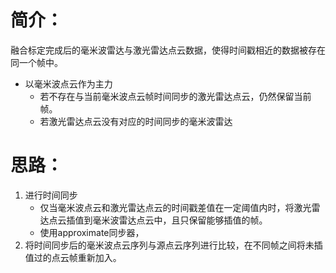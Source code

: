 # 简介：

融合标定完成后的毫米波雷达与激光雷达点云数据，使得时间戳相近的数据被存在同一个帧中。

- 以毫米波点云作为主力
  - 若不存在与当前毫米波点云帧时间同步的激光雷达点云，仍然保留当前帧。
  - 若激光雷达点云没有对应的时间同步的毫米波雷达

# 思路：

1. 进行时间同步
   - 仅当毫米波点云和激光雷达点云的时间戳差值在一定阈值内时，将激光雷达点云插值到毫米波雷达点云中，且只保留能够插值的帧。
   - 使用approximate同步器，
2. 将时间同步后的毫米波点云序列与源点云序列进行比较，在不同帧之间将未插值过的点云帧重新加入。